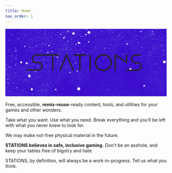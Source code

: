 ```yaml
---
title: Home
nav_order: 1
---
```


![stations logo](/img/itch_logo_1.png)

Free, accessible, **remix-reuse**-ready content, tools, and utilities for your games and other wonders.  

Take what you want. Use what you need. Break everything and you’ll be left with what you never knew to look for.

We may make not-free physical material in the future.

**STATIONS believes in safe, inclusive gaming.** Don't be an asshole, and keep your tables free of bigotry and hate.

STATIONS, by definition, will always be a work-in-progress. Tell us what you think.

